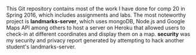 This Git repository contains most of the work I have done for comp 20 in Spring 2016, which includes assignments and labs. The most noteworthy project is **landmarks-server**, which uses mongoDB, Node.js and Google Maps API among others to host a server on Heroku that allowed users to check-in at different coordinates and display them on a map. **security** was my security and privacy report generated by attempting to hack another student's landmarks-server.

